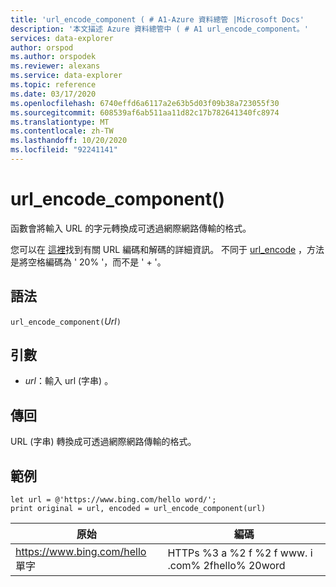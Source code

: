 ```yaml
---
title: 'url_encode_component ( # A1-Azure 資料總管 |Microsoft Docs'
description: '本文描述 Azure 資料總管中 ( # A1 url_encode_component。'
services: data-explorer
author: orspod
ms.author: orspodek
ms.reviewer: alexans
ms.service: data-explorer
ms.topic: reference
ms.date: 03/17/2020
ms.openlocfilehash: 6740effd6a6117a2e63b5d03f09b38a723055f30
ms.sourcegitcommit: 608539af6ab511aa11d82c17b782641340fc8974
ms.translationtype: MT
ms.contentlocale: zh-TW
ms.lasthandoff: 10/20/2020
ms.locfileid: "92241141"
---
```

# <a name="url_encode_component"></a>url_encode_component()

函數會將輸入 URL 的字元轉換成可透過網際網路傳輸的格式。 

您可以在 [這裡](https://en.wikipedia.org/wiki/Percent-encoding)找到有關 URL 編碼和解碼的詳細資訊。
不同于 [url_encode](./urlencodefunction.md) ，方法是將空格編碼為 ' 20% '，而不是 ' + '。

## <a name="syntax"></a>語法

`url_encode_component(`*Url*`)`

## <a name="arguments"></a>引數

* *url*：輸入 url (字串) 。  

## <a name="returns"></a>傳回

URL (字串) 轉換成可透過網際網路傳輸的格式。

## <a name="examples"></a>範例

```kusto
let url = @'https://www.bing.com/hello word/';
print original = url, encoded = url_encode_component(url)
```

|原始|編碼|
|---|---|
|https://www.bing.com/hello 單字|HTTPs %3 a %2 f %2 f www. i .com% 2fhello% 20word|


 